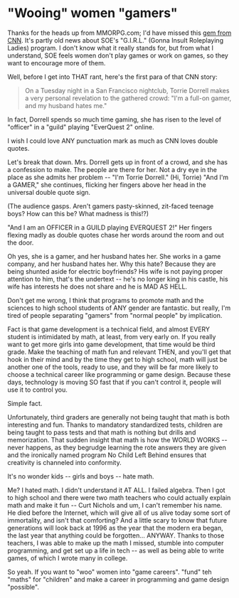 # "Wooing" women "gamers"

Thanks for the heads up from MMORPG.com; I'd have missed this [gem from CNN](http://www.cnn.com/2008/TECH/ptech/02/27/women.gamers/). It's partly old news about SOE's "G.I.R.L." (Gonna Insult Roleplaying Ladies) program. I don't know what it really stands for, but from what I understand, SOE feels women don't play games or work on games, so they want to encourage more of them.

Well, before I get into THAT rant, here's the first para of that CNN story:


> On a Tuesday night in a San Francisco nightclub, Torrie Dorrell makes a very personal revelation to the gathered crowd: "I'm a full-on gamer, and my husband hates me."

In fact, Dorrell spends so much time gaming, she has risen to the level of "officer" in a "guild" playing "EverQuest 2" online.



I wish I could love ANY punctuation mark as much as CNN loves double quotes.

Let's break that down. Mrs. Dorrell gets up in front of a crowd, and she has a confession to make. The people are there for her. Not a dry eye in the place as she admits her problem -- "I'm Torrie Dorrell." (Hi, Torrie) "And I'm a GAMER," she continues, flicking her fingers above her head in the universal double quote sign.

(The audience gasps. Aren't gamers pasty-skinned, zit-faced teenage boys? How can this be? What madness is this!?)

"And I am an OFFICER in a GUILD playing EVERQUEST 2!" Her fingers flexing madly as double quotes chase her words around the room and out the door.

Oh yes, she is a gamer, and her husband hates her. She works in a game company, and her husband hates her. Why this hate? Because they are being shunted aside for electric boyfriends? His wife is not paying proper attention to him, that's the undertext -- he's no longer king in his castle, his wife has interests he does not share and he is MAD AS HELL.

Don't get me wrong, I think that programs to promote math and the sciences to high school students of ANY gender are fantastic. but really, I'm tired of people separating "gamers" from "normal people" by implication.

Fact is that game development is a technical field, and almost EVERY student is intimidated by math, at least, from very early on. If you really want to get more girls into game development, that time would be third grade. Make the teaching of math fun and relevant THEN, and you'll get that hook in their mind and by the time they get to high school, math will just be another one of the tools, ready to use, and they will be far more likely to choose a technical career like programming or game design. Because these days, technology is moving SO fast that if you can't control it, people will use it to control you.

Simple fact.

Unfortunately, third graders are generally not being taught that math is both interesting and fun. Thanks to mandatory standardized tests, children are being taught to pass tests and that math is nothing but drills and memorization. That sudden insight that math is how the WORLD WORKS -- never happens, as they begrudge learning the rote answers they are given and the ironically named program No Child Left Behind ensures that creativity is channeled into conformity.

It's no wonder kids -- girls and boys -- hate math.

Me? I hated math. I didn't understand it AT ALL. I failed algebra. Then I got to high school and there were two math teachers who could actually explain math and make it fun -- Curt Nichols and um, I can't remember his name. He died before the Internet, which will give all of us alive today some sort of immortality, and isn't that comforting? And a little scary to know that future generations will look back at 1996 as the year that the modern era began, the last year that anything could be forgotten... ANYWAY. Thanks to those teachers, I was able to make up the math I missed, stumble into computer programming, and get set up a life in tech -- as well as being able to write games, of which I wrote many in college.

So yeah. If you want to "woo" women into "game careers". "fund" teh "maths" for "children" and make a career in programming and game design "possible".

